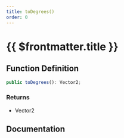 ```yaml
---
title: toDegrees()
order: 0
---
```


# {{ $frontmatter.title }}

<!--@include: ./toDegrees_partial_header.md-->

## Function Definition

```ts
public toDegrees(): Vector2;
```

### Returns

* Vector2

## Documentation

<!--@include: ./toDegrees_partial_footer.md-->
